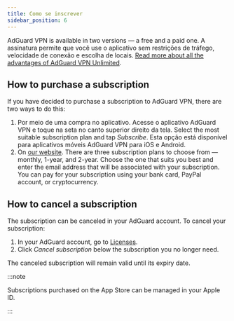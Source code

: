 ```yaml
---
title: Como se inscrever
sidebar_position: 6
---
```


AdGuard VPN is available in two versions — a free and a paid one. A assinatura permite que você use o aplicativo sem restrições de tráfego, velocidade de conexão e escolha de locais. [Read more about all the advantages of AdGuard VPN Unlimited](/general/free-vs-unlimited).

## How to purchase a subscription

If you have decided to purchase a subscription to AdGuard VPN, there are two ways to do this:

1. Por meio de uma compra no aplicativo. Acesse o aplicativo AdGuard VPN e toque na seta no canto superior direito da tela. Select the most suitable subscription plan and tap *Subscribe*. Esta opção está disponível para aplicativos móveis AdGuard VPN para iOS e Android.
2. On [our website](https://adguard-vpn.com/license.html). There are three subscription plans to choose from — monthly, 1-year, and 2-year. Choose the one that suits you best and enter the email address that will be associated with your subscription. You can pay for your subscription using your bank card, PayPal account, or cryptocurrency.

## How to cancel a subscription

The subscription can be canceled in your AdGuard account. To cancel your subscription:

 1. In your AdGuard account, go to [Licenses](https://my.adguard.com/account/licenses).
 1. Click *Cancel subscription* below the subscription you no longer need.

The canceled subscription will remain valid until its expiry date.

:::note

Subscriptions purchased on the App Store can be managed in your Apple ID.

:::
